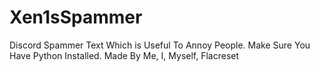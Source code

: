 # Xen1sSpammer
Discord Spammer Text Which is Useful To Annoy People. Make Sure You Have Python Installed.
Made By Me, I, Myself, Flacreset
